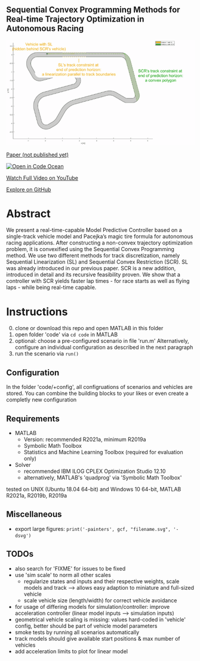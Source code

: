 Sequential Convex Programming Methods for Real-time Trajectory Optimization in Autonomous Racing
---

![GIF showing SCR and SL](https://raw.githubusercontent.com/embedded-software-laboratory/sequential-convex-programming/master/animation_SCR_vs_SL.gif)

[Paper (not published yet)]()

[![Open in Code Ocean](https://codeocean.com/codeocean-assets/badge/open-in-code-ocean.svg)](https://codeocean.com/capsule/6818033/tree/v1)

[Watch Full Video on YouTube](https://youtu.be/21iETsolCNQ)
 
[Explore on GitHub](https://github.com/embedded-software-laboratory/sequential-convex-programming)
 
# Abstract
We present a real-time-capable Model Predictive Controller based on a
single-track vehicle model and Pacejka’s magic tire formula for autonomous
racing applications. After constructing a non-convex trajectory
optimization problem, it is convexified using the Sequential Convex
Programming method. We use two different methods for track discretization,
namely Sequential Linearization (SL) and Sequential Convex Restriction
(SCR). SL was already introduced in our previous paper. SCR is a new
addition, introduced in detail and its recursive feasibility proven.
We show that a controller with SCR yields faster lap times - for race
starts as well as flying laps - while being real-time capable.
 
# Instructions
0. clone or download this repo and open MATLAB in this folder
1. open folder 'code' via ```cd code``` in MATLAB
2. optional: choose a pre-configured scenario in file 'run.m'
    Alternatively, configure an individual configuration as described in
    the next paragraph
2. run the scenario via ```run()```

## Configuration
In the folder 'code/+config', all configruations of scenarios and vehicles
are stored. You can combine the building blocks to your likes or even
create a completly new configuration
 
## Requirements
- MATLAB 
    - Version: recommended R2021a, minimum R2019a
    - Symbolic Math Toolbox
    - Statistics and Machine Learning Toolbox (required for evaluation only)
- Solver
    - recommended IBM ILOG CPLEX Optimization Studio 12.10
    - alternatively, MATLAB's 'quadprog' via 'Symbolic Math Toolbox'
 
tested on UNIX (Ubuntu 18.04 64-bit) and Windows 10 64-bit, MATLAB
R2021a, R2019b, R2019a
 
## Miscellaneous
- export large figures:
```print('-painters', gcf, "filename.svg", '-dsvg')```
 
## TODOs
- also search for 'FIXME' for issues to be fixed
- use 'sim scale' to norm all other scales
    - regularize states and inputs and their respective weights, scale models and track --> allows easy adaption to miniature and full-sized vehicle
    - scale vehicle size (length/width) for correct vehicle avoidance
- for usage of differing models for simulation/controller: improve acceleration controller (linear model inputs --> simulation inputs)
- geometrical vehicle scaling is missing: values hard-coded in 'vehicle' config, better should be part of vehicle model parameters
- smoke tests by running all scenarios automatically
- track models should give available start positions & max number of vehicles
- add acceleration limits to plot for linear model